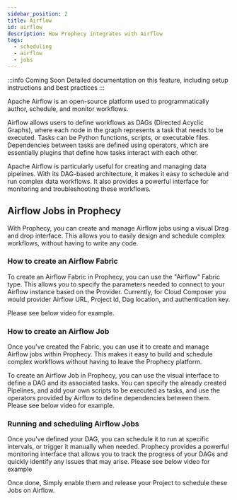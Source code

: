 ```yaml
---
sidebar_position: 2
title: Airflow
id: airflow
description: How Prophecy integrates with Airflow
tags:
  - scheduling
  - airflow
  - jobs
---
```


:::info Coming Soon
Detailed documentation on this feature, including setup instructions and best practices
:::

Apache Airflow is an open-source platform used to programmatically author, schedule, and monitor workflows.

Airflow allows users to define workflows as DAGs (Directed Acyclic Graphs), where each node in the graph represents a task that needs to be executed.
Tasks can be Python functions, scripts, or executable files. Dependencies between tasks are defined using operators, which are essentially plugins that define how tasks interact with each other.

Apache Airflow is particularly useful for creating and managing data pipelines. With its DAG-based architecture, it makes it easy to schedule and run complex data workflows. It also provides a powerful interface for monitoring and troubleshooting these workflows.

## Airflow Jobs in Prophecy

With Prophecy, you can create and manage Airflow jobs using a visual Drag and drop interface. This allows you to easily design and schedule complex workflows, without having to write any code.

### How to create an Airflow Fabric

To create an Airflow Fabric in Prophecy, you can use the "Airflow" Fabric type. This allows you to specify the parameters needed to connect to your Airflow instance based on the Provider. Currently, for Cloud Composer you would provider Airflow URL, Project Id, Dag location, and authentication key.

Please see below video for example.

### How to create an Airflow Job

Once you've created the Fabric, you can use it to create and manage Airflow jobs within Prophecy. This makes it easy to build and schedule complex workflows without having to leave the Prophecy platform.

To create an Airflow Job in Prophecy, you can use the visual interface to define a DAG and its associated tasks. You can specify the already created Pipelines, and add your own scripts to be executed as tasks, and use the operators provided by Airflow to define dependencies between them.
Please see below video for example.

### Running and scheduling Airflow Jobs

Once you've defined your DAG, you can schedule it to run at specific intervals, or trigger it manually when needed.
Prophecy provides a powerful monitoring interface that allows you to track the progress of your DAGs and quickly identify any issues that may arise.
Please see below video for example

Once done, Simply enable them and release your Project to schedule these Jobs on Airflow.
